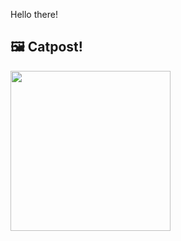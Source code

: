 Hello there!



## 🖼️ Catpost!

<sub>
    <img src="https://cdn2.thecatapi.com/images/717.jpg" height="256">
</sub>

